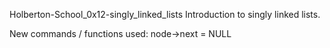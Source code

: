 Holberton-School_0x12-singly_linked_lists
Introduction to singly linked lists.

New commands / functions used:
node->next = NULL
